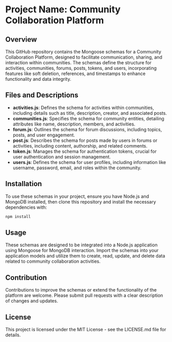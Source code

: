 
# Project Name: Community Collaboration Platform

## Overview
This GitHub repository contains the Mongoose schemas for a Community Collaboration Platform, designed to facilitate communication, sharing, and interaction within communities. The schemas define the structure for activities, communities, forums, posts, tokens, and users, incorporating features like soft deletion, references, and timestamps to enhance functionality and data integrity.

## Files and Descriptions
- **activities.js**: Defines the schema for activities within communities, including details such as title, description, creator, and associated posts.
- **communities.js**: Specifies the schema for community entities, detailing attributes like name, description, members, and activities.
- **forum.js**: Outlines the schema for forum discussions, including topics, posts, and user engagement.
- **post.js**: Describes the schema for posts made by users in forums or activities, including content, authorship, and related comments.
- **token.js**: Manages the schema for authentication tokens, crucial for user authentication and session management.
- **users.js**: Defines the schema for user profiles, including information like username, password, email, and roles within the community.

## Installation
To use these schemas in your project, ensure you have Node.js and MongoDB installed, then clone this repository and install the necessary dependencies with:
```bash
npm install
```

## Usage
These schemas are designed to be integrated into a Node.js application using Mongoose for MongoDB interaction. Import the schemas into your application models and utilize them to create, read, update, and delete data related to community collaboration activities.

## Contribution
Contributions to improve the schemas or extend the functionality of the platform are welcome. Please submit pull requests with a clear description of changes and updates.

## License
This project is licensed under the MIT License - see the LICENSE.md file for details.
